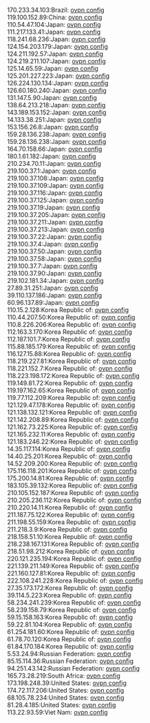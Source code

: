 170.233.34.103:Brazil: [ovpn config](vpn/170_233_34_103.ovpn)  
119.100.152.89:China: [ovpn config](vpn/119_100_152_89.ovpn)  
110.54.47.104:Japan: [ovpn config](vpn/110_54_47_104.ovpn)  
111.217.133.41:Japan: [ovpn config](vpn/111_217_133_41.ovpn)  
118.241.68.236:Japan: [ovpn config](vpn/118_241_68_236.ovpn)  
124.154.203.179:Japan: [ovpn config](vpn/124_154_203_179.ovpn)  
124.211.192.57:Japan: [ovpn config](vpn/124_211_192_57.ovpn)  
124.219.211.107:Japan: [ovpn config](vpn/124_219_211_107.ovpn)  
125.14.65.59:Japan: [ovpn config](vpn/125_14_65_59.ovpn)  
125.201.227.223:Japan: [ovpn config](vpn/125_201_227_223.ovpn)  
126.224.130.134:Japan: [ovpn config](vpn/126_224_130_134.ovpn)  
126.60.180.240:Japan: [ovpn config](vpn/126_60_180_240.ovpn)  
131.147.5.90:Japan: [ovpn config](vpn/131_147_5_90.ovpn)  
138.64.213.218:Japan: [ovpn config](vpn/138_64_213_218.ovpn)  
143.189.153.152:Japan: [ovpn config](vpn/143_189_153_152.ovpn)  
14.133.38.251:Japan: [ovpn config](vpn/14_133_38_251.ovpn)  
153.156.26.8:Japan: [ovpn config](vpn/153_156_26_8.ovpn)  
159.28.136.238:Japan: [ovpn config](vpn/159_28_136_238.ovpn)  
159.28.136.238:Japan: [ovpn config](vpn/159_28_136_238.ovpn)  
164.70.158.66:Japan: [ovpn config](vpn/164_70_158_66.ovpn)  
180.1.61.182:Japan: [ovpn config](vpn/180_1_61_182.ovpn)  
210.234.70.11:Japan: [ovpn config](vpn/210_234_70_11.ovpn)  
219.100.37.1:Japan: [ovpn config](vpn/219_100_37_1.ovpn)  
219.100.37.108:Japan: [ovpn config](vpn/219_100_37_108.ovpn)  
219.100.37.109:Japan: [ovpn config](vpn/219_100_37_109.ovpn)  
219.100.37.116:Japan: [ovpn config](vpn/219_100_37_116.ovpn)  
219.100.37.125:Japan: [ovpn config](vpn/219_100_37_125.ovpn)  
219.100.37.19:Japan: [ovpn config](vpn/219_100_37_19.ovpn)  
219.100.37.205:Japan: [ovpn config](vpn/219_100_37_205.ovpn)  
219.100.37.211:Japan: [ovpn config](vpn/219_100_37_211.ovpn)  
219.100.37.213:Japan: [ovpn config](vpn/219_100_37_213.ovpn)  
219.100.37.22:Japan: [ovpn config](vpn/219_100_37_22.ovpn)  
219.100.37.4:Japan: [ovpn config](vpn/219_100_37_4.ovpn)  
219.100.37.50:Japan: [ovpn config](vpn/219_100_37_50.ovpn)  
219.100.37.58:Japan: [ovpn config](vpn/219_100_37_58.ovpn)  
219.100.37.7:Japan: [ovpn config](vpn/219_100_37_7.ovpn)  
219.100.37.90:Japan: [ovpn config](vpn/219_100_37_90.ovpn)  
219.102.181.34:Japan: [ovpn config](vpn/219_102_181_34.ovpn)  
27.89.31.251:Japan: [ovpn config](vpn/27_89_31_251.ovpn)  
39.110.137.186:Japan: [ovpn config](vpn/39_110_137_186.ovpn)  
60.96.137.89:Japan: [ovpn config](vpn/60_96_137_89.ovpn)  
110.15.2.128:Korea Republic of: [ovpn config](vpn/110_15_2_128.ovpn)  
110.44.207.50:Korea Republic of: [ovpn config](vpn/110_44_207_50.ovpn)  
110.8.226.206:Korea Republic of: [ovpn config](vpn/110_8_226_206.ovpn)  
112.163.3.170:Korea Republic of: [ovpn config](vpn/112_163_3_170.ovpn)  
112.187.101.7:Korea Republic of: [ovpn config](vpn/112_187_101_7.ovpn)  
115.88.185.179:Korea Republic of: [ovpn config](vpn/115_88_185_179.ovpn)  
116.127.15.88:Korea Republic of: [ovpn config](vpn/116_127_15_88.ovpn)  
118.219.227.81:Korea Republic of: [ovpn config](vpn/118_219_227_81.ovpn)  
118.221.152.7:Korea Republic of: [ovpn config](vpn/118_221_152_7.ovpn)  
118.223.198.172:Korea Republic of: [ovpn config](vpn/118_223_198_172.ovpn)  
119.149.81.72:Korea Republic of: [ovpn config](vpn/119_149_81_72.ovpn)  
119.197.162.65:Korea Republic of: [ovpn config](vpn/119_197_162_65.ovpn)  
119.77.112.209:Korea Republic of: [ovpn config](vpn/119_77_112_209.ovpn)  
121.129.47.178:Korea Republic of: [ovpn config](vpn/121_129_47_178.ovpn)  
121.138.132.121:Korea Republic of: [ovpn config](vpn/121_138_132_121.ovpn)  
121.142.208.89:Korea Republic of: [ovpn config](vpn/121_142_208_89.ovpn)  
121.162.73.225:Korea Republic of: [ovpn config](vpn/121_162_73_225.ovpn)  
121.165.232.11:Korea Republic of: [ovpn config](vpn/121_165_232_11.ovpn)  
121.183.246.22:Korea Republic of: [ovpn config](vpn/121_183_246_22.ovpn)  
14.35.117.114:Korea Republic of: [ovpn config](vpn/14_35_117_114.ovpn)  
14.40.25.201:Korea Republic of: [ovpn config](vpn/14_40_25_201.ovpn)  
14.52.209.200:Korea Republic of: [ovpn config](vpn/14_52_209_200.ovpn)  
175.116.118.201:Korea Republic of: [ovpn config](vpn/175_116_118_201.ovpn)  
175.200.14.81:Korea Republic of: [ovpn config](vpn/175_200_14_81.ovpn)  
183.105.39.132:Korea Republic of: [ovpn config](vpn/183_105_39_132.ovpn)  
210.105.152.187:Korea Republic of: [ovpn config](vpn/210_105_152_187.ovpn)  
210.205.236.112:Korea Republic of: [ovpn config](vpn/210_205_236_112.ovpn)  
210.220.14.11:Korea Republic of: [ovpn config](vpn/210_220_14_11.ovpn)  
211.187.75.122:Korea Republic of: [ovpn config](vpn/211_187_75_122.ovpn)  
211.198.55.159:Korea Republic of: [ovpn config](vpn/211_198_55_159.ovpn)  
211.218.3.9:Korea Republic of: [ovpn config](vpn/211_218_3_9.ovpn)  
218.158.51.10:Korea Republic of: [ovpn config](vpn/218_158_51_10.ovpn)  
218.238.167.131:Korea Republic of: [ovpn config](vpn/218_238_167_131.ovpn)  
218.51.98.212:Korea Republic of: [ovpn config](vpn/218_51_98_212.ovpn)  
220.121.235.194:Korea Republic of: [ovpn config](vpn/220_121_235_194.ovpn)  
221.139.211.149:Korea Republic of: [ovpn config](vpn/221_139_211_149.ovpn)  
221.160.127.81:Korea Republic of: [ovpn config](vpn/221_160_127_81.ovpn)  
222.108.241.228:Korea Republic of: [ovpn config](vpn/222_108_241_228.ovpn)  
27.35.173.172:Korea Republic of: [ovpn config](vpn/27_35_173_172.ovpn)  
39.114.5.223:Korea Republic of: [ovpn config](vpn/39_114_5_223.ovpn)  
58.234.241.239:Korea Republic of: [ovpn config](vpn/58_234_241_239.ovpn)  
58.239.158.79:Korea Republic of: [ovpn config](vpn/58_239_158_79.ovpn)  
59.15.158.163:Korea Republic of: [ovpn config](vpn/59_15_158_163.ovpn)  
59.22.81.104:Korea Republic of: [ovpn config](vpn/59_22_81_104.ovpn)  
61.254.181.60:Korea Republic of: [ovpn config](vpn/61_254_181_60.ovpn)  
61.78.70.120:Korea Republic of: [ovpn config](vpn/61_78_70_120.ovpn)  
61.84.170.184:Korea Republic of: [ovpn config](vpn/61_84_170_184.ovpn)  
5.53.24.94:Russian Federation: [ovpn config](vpn/5_53_24_94.ovpn)  
85.15.114.36:Russian Federation: [ovpn config](vpn/85_15_114_36.ovpn)  
94.251.43.142:Russian Federation: [ovpn config](vpn/94_251_43_142.ovpn)  
165.73.28.219:South Africa: [ovpn config](vpn/165_73_28_219.ovpn)  
173.198.248.39:United States: [ovpn config](vpn/173_198_248_39.ovpn)  
174.72.117.206:United States: [ovpn config](vpn/174_72_117_206.ovpn)  
68.105.78.234:United States: [ovpn config](vpn/68_105_78_234.ovpn)  
81.28.4.185:United States: [ovpn config](vpn/81_28_4_185.ovpn)  
113.22.93.59:Viet Nam: [ovpn config](vpn/113_22_93_59.ovpn)  
